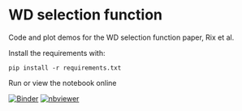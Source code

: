 # WD selection function

Code and plot demos for the WD selection function paper, Rix et al.

Install the requirements with:

    pip install -r requirements.txt
    
Run or view the notebook online 

[![Binder](https://mybinder.org/badge_logo.svg)](https://mybinder.org/v2/gh/gaia-unlimited/WD-selection-function/HEAD)
[![nbviewer](https://img.shields.io/badge/render%20on-nbviewer-orange.svg)](https://nbviewer.jupyter.org/github/gaia-unlimited/WD-selection-function/blob/main/notebooks/plots_for_SF_WD_LCF_paper.ipynb)

